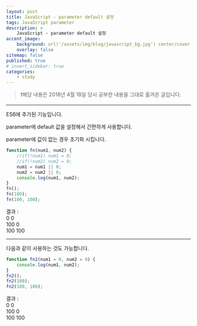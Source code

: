 ```yaml
---
layout: post
title: JavaScript - parameter default 설정
tags: JavaScript parameter
description: >
    JavaScript - parameter default 설정
accent_image:
    background: url('/assets/img/blog/javascript_bg.jpg') center/cover
    overlay: false
sitemap: false
published: true
# invert_sidebar: true
categories:
    - study
---
```


> ❗️해당 내용은 2018년 4월 18일 당시 공부한 내용을 그대로 옮겨온 글입니다.

---

ES6에 추가된 기능입니다.<br>

parameter에 default 값을 설정해서 간편하게 사용합니다.<br>

parameter에 값이 없는 경우 초기화 시킵니다.<br>

```javascript
function fn(num1, num2) {
    //if(!num1) num1 = 0;
    //if(!num2) num2 = 0;
    num1 = num1 || 0;
    num2 = num2 || 0;
    console.log(num1, num2);
}
fn();
fn(100);
fn(100, 100);
```

결과 :<br>
0 0<br>
100 0<br>
100 100<br>

---

다음과 같이 사용하는 것도 가능합니다.<br>

```javascript
function fn2(num1 = 0, num2 = 0) {
    console.log(num1, num2);
}
fn2();
fn2(100);
fn2(100, 100);
```

결과 :<br>
0 0<br>
100 0<br>
100 100<br>
